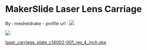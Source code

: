 MakerSlide Laser Lens Carriage
==============================

By : mesheldrake - profile url : [![](https://cdn.thingiverse.com/renders/d8/13/4c/49/3e/PA020011_display_large_thumb_medium.jpg)](https://www.thingiverse.com/mesheldrake)  
  
[![](https://cdn.thingiverse.com/site/img/default/Gears_thumb_medium.jpg)](https://cdn.thingiverse.com/site/img/default/Gears_thumb_medium.jpg)

[laser\_carriage\_plate\_c14002-001\_rev\_4\_inch.skp](https://www.thingiverse.com/thing:12512)